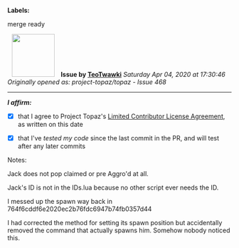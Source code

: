 **Labels:**

merge ready



<a href="https://github.com/TeoTwawki"><img src="https://avatars0.githubusercontent.com/u/6871475?v=4" width="96" height="96" hspace="10"></img></a> **Issue by [TeoTwawki](https://github.com/TeoTwawki)**
_Saturday Apr 04, 2020 at 17:30:46_
_Originally opened as: project-topaz/topaz - Issue 468_

----

<!-- place 'x' mark between square [] brackets to affirm: -->
**_I affirm:_**
- [x] that I agree to Project Topaz's [Limited Contributor License Agreement](http://project-topaz.com/blob/release/CONTRIBUTOR_AGREEMENT.md), as written on this date
- [x] that I've _tested my code_ since the last commit in the PR, and will test after any later commits

Notes:
Jack does not pop claimed or pre Aggro'd at all.

Jack's ID is not in the IDs.lua because no other script ever needs the ID.

I messed up the spawn way back in 764f6cddf6e2020ec2b76fdc6947b74fb0357d44
I had corrected the method for setting its spawn position but accidentally removed the command that actually spawns him. Somehow nobody noticed this.
